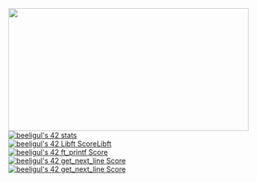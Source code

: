  <img src="https://media.giphy.com/media/bqSkJ4IwNcoZG/giphy.gif" style="text-align:center" width="480" height="246" />
<a href="https://github.com/JaeSeoKim/badge42"><img src="https://badge42.vercel.app/api/v2/cldtdzadh00110fl54xslmkzl/stats?cursusId=21&coalitionId=227" alt="beeligul's 42 stats" /></a>
<br>
<a href="https://github.com/JaeSeoKim/badge42"><img src="https://badge42.vercel.app/api/v2/cldtdzadh00110fl54xslmkzl/project/2905508" alt="beeligul's 42 Libft Score" />Libft</a>
<br>
<a href="https://github.com/JaeSeoKim/badge42"><img src="https://badge42.vercel.app/api/v2/cldtdzadh00110fl54xslmkzl/project/3003149" alt="beeligul's 42 ft_printf Score" /></a>
<br>
<a href="https://github.com/JaeSeoKim/badge42"><img src="https://badge42.vercel.app/api/v2/cldtdzadh00110fl54xslmkzl/project/3024411" alt="beeligul's 42 get_next_line Score" /></a>
<br>
<a href="https://github.com/JaeSeoKim/badge42"><img src="https://badge42.vercel.app/api/v2/cldtdzadh00110fl54xslmkzl/project/3024411" alt="beeligul's 42 get_next_line Score" /></a>
